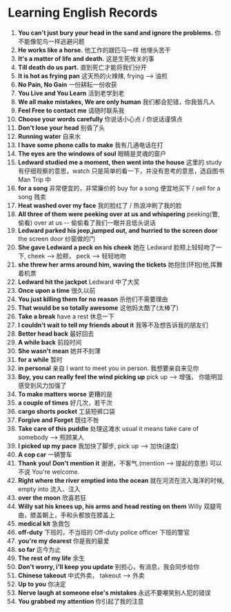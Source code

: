 # Learning English Records

1. **You can't just bury your head in the sand and ignore the problems.** 你不能像鸵鸟一样逃避问题
2. **He works like a horse.** 他工作的跟匹马一样 他埋头苦干
3. **It's a matter of life and death.** 这是生死攸关的事
4. **Till death do us part.** 直到死亡才能将我们分开
5. **It is hot as frying pan** 这天热的火辣辣, frying --> 油煎
6. **No Pain, No Gain** 一份耕耘一份收获
7. **You Live and You Learn** 活到老学到老
8. **We all make mistakes, We are only human** 我们都会犯错，你我皆凡人
9. **Feel Free to contact me** 请随时联系我
10. **Choose your words carefully** 你说话小心点 / 你说话谨慎点
11. **Don't lose your head** 别昏了头
12. **Running water** 自来水
13. **I have some phone calls to make** 我有几通电话在打
14. **The eyes are the windows of soul** 眼睛是灵魂的窗户
15. **Ledward studied me a moment, then went into the house** 这里的 study 有仔细观察的意思，watch 只是简单的看一下，并没有思考的意思，选自图书 Man Trip 中
16. **for a song** 非常便宜的，非常廉价的 buy for a song 便宜地买下 / sell for a song 贱卖
17. **Heat washed over my face** 我的脸红了 / 热浪冲刷了我的脸
18. **All three of them were peeking over at us and whispering** peeking(瞥,偷看) over at us -- 偷偷看了我们一眼并且低头说话
19. **Ledward parked his jeep,jumped out, and hurried to the screen door** the screen door 纱窗做的门
20. **She gave Ledward a peck on his cheek** 她在 Ledward 脸颊上轻轻吻了一下, cheek --> 脸颊， peck --> 轻轻地吻
21. **she threw her arms around him, waving the tickets** 她抱住(环抱)他,挥舞着机票
22. **Ledward hit the jackpot** Ledward 中了大奖
23. **Once upon a time** 很久以前
24. **You just killing them for no reason** 杀他们不需要理由
25. **That would be so totally awesome** 这他妈太酷了(太棒了)
26. **Take a break** have a rest 休息一下
27. **I couldn't wait to tell my friends about it** 我等不及想告诉我的朋友们
28. **Better head back** 最好回去
29. **A while back** 前段时间
30. **She wasn't mean** 她并不刻薄
31. **for a while** 暂时
32. **in personal** 亲自 I want to meet you in person. 我想要亲自来见你
33. **Boy, you can really feel the wind picking up** pick up --> 增强， 你能明显感受到风力加强了
34. **To make matters worse** 更糟的是
35. **a couple of times** 好几次，若干次
36. **cargo shorts pocket** 工装短裤口袋
37. **Forgive and Forget** 既往不咎
38. **Take care of this puddle** 处理这滩水 usual it means take care of somebody --> 照顾某人
39. **I picked up my pace** 我加快了脚步, pick up --> 加快(速度)
40. **A cop car** 一辆警车
41. **Thank you! Don't mention it** 谢谢，不客气.(mention --> 提起的意思) 可以不说 You're welcome.
42. **Right where the river emptied into the ocean** 就在河流在流入海洋的时候, empty into 流入、注入
43. **over the moon** 欣喜若狂
44. **Willy sat his knees up, his arms and head resting on them** Willy 双腿弯曲，膝盖朝上，手和头都放在膝盖上
45. **medical kit** 急救包
46. **off-duty** 下班的，不当班的 Off-duty police officer 下班的警官
47. **you're my dearest** 你是我的最爱
48. **so far** 迄今为止
49. **The rest of my life** 余生
50. **Don't worry, i'll keep you update** 别担心，有消息，我会同步给你
51. **Chinese takeout** 中式外卖， takeout --> 外卖
52. **Up to you** 你决定
53. **Nerve laugh at someone else's mistakes** 永远不要嘲笑别人犯的错误
54. **You grabbed my attention** 你引起了我的注意
